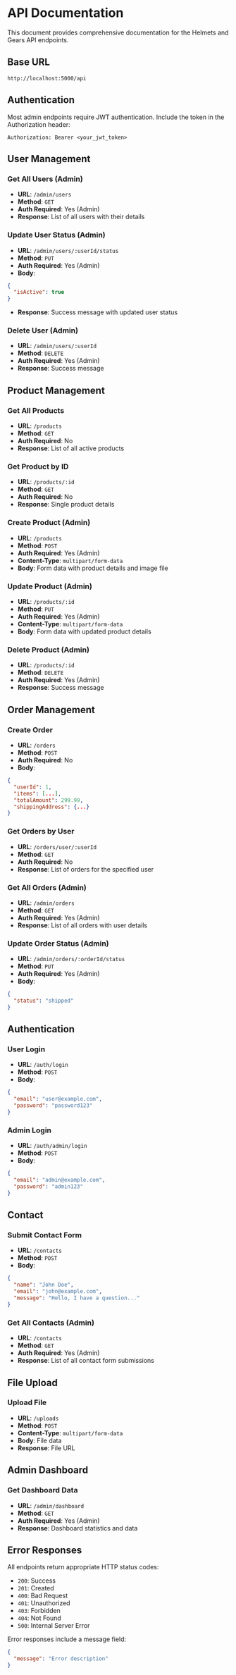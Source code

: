 # API Documentation

This document provides comprehensive documentation for the Helmets and Gears API endpoints.

## Base URL
```
http://localhost:5000/api
```

## Authentication

Most admin endpoints require JWT authentication. Include the token in the Authorization header:
```
Authorization: Bearer <your_jwt_token>
```

## User Management

### Get All Users (Admin)
- **URL**: `/admin/users`
- **Method**: `GET`
- **Auth Required**: Yes (Admin)
- **Response**: List of all users with their details

### Update User Status (Admin)
- **URL**: `/admin/users/:userId/status`
- **Method**: `PUT`
- **Auth Required**: Yes (Admin)
- **Body**:
```json
{
  "isActive": true
}
```
- **Response**: Success message with updated user status

### Delete User (Admin)
- **URL**: `/admin/users/:userId`
- **Method**: `DELETE`
- **Auth Required**: Yes (Admin)
- **Response**: Success message

## Product Management

### Get All Products
- **URL**: `/products`
- **Method**: `GET`
- **Auth Required**: No
- **Response**: List of all active products

### Get Product by ID
- **URL**: `/products/:id`
- **Method**: `GET`
- **Auth Required**: No
- **Response**: Single product details

### Create Product (Admin)
- **URL**: `/products`
- **Method**: `POST`
- **Auth Required**: Yes (Admin)
- **Content-Type**: `multipart/form-data`
- **Body**: Form data with product details and image file

### Update Product (Admin)
- **URL**: `/products/:id`
- **Method**: `PUT`
- **Auth Required**: Yes (Admin)
- **Content-Type**: `multipart/form-data`
- **Body**: Form data with updated product details

### Delete Product (Admin)
- **URL**: `/products/:id`
- **Method**: `DELETE`
- **Auth Required**: Yes (Admin)
- **Response**: Success message

## Order Management

### Create Order
- **URL**: `/orders`
- **Method**: `POST`
- **Auth Required**: No
- **Body**:
```json
{
  "userId": 1,
  "items": [...],
  "totalAmount": 299.99,
  "shippingAddress": {...}
}
```

### Get Orders by User
- **URL**: `/orders/user/:userId`
- **Method**: `GET`
- **Auth Required**: No
- **Response**: List of orders for the specified user

### Get All Orders (Admin)
- **URL**: `/admin/orders`
- **Method**: `GET`
- **Auth Required**: Yes (Admin)
- **Response**: List of all orders with user details

### Update Order Status (Admin)
- **URL**: `/admin/orders/:orderId/status`
- **Method**: `PUT`
- **Auth Required**: Yes (Admin)
- **Body**:
```json
{
  "status": "shipped"
}
```

## Authentication

### User Login
- **URL**: `/auth/login`
- **Method**: `POST`
- **Body**:
```json
{
  "email": "user@example.com",
  "password": "password123"
}
```

### Admin Login
- **URL**: `/auth/admin/login`
- **Method**: `POST`
- **Body**:
```json
{
  "email": "admin@example.com",
  "password": "admin123"
}
```

## Contact

### Submit Contact Form
- **URL**: `/contacts`
- **Method**: `POST`
- **Body**:
```json
{
  "name": "John Doe",
  "email": "john@example.com",
  "message": "Hello, I have a question..."
}
```

### Get All Contacts (Admin)
- **URL**: `/contacts`
- **Method**: `GET`
- **Auth Required**: Yes (Admin)
- **Response**: List of all contact form submissions

## File Upload

### Upload File
- **URL**: `/uploads`
- **Method**: `POST`
- **Content-Type**: `multipart/form-data`
- **Body**: File data
- **Response**: File URL

## Admin Dashboard

### Get Dashboard Data
- **URL**: `/admin/dashboard`
- **Method**: `GET`
- **Auth Required**: Yes (Admin)
- **Response**: Dashboard statistics and data

## Error Responses

All endpoints return appropriate HTTP status codes:
- `200`: Success
- `201`: Created
- `400`: Bad Request
- `401`: Unauthorized
- `403`: Forbidden
- `404`: Not Found
- `500`: Internal Server Error

Error responses include a message field:
```json
{
  "message": "Error description"
}
```
